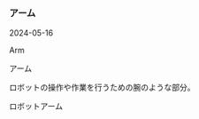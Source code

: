 <article id="アーム">

### アーム

<p class="st_update_header">2024-05-16</p>
<p class="st_name_header_en">Arm</p>
<p class="st_name_header_jp">アーム</p>
<div class="article_explanation">ロボットの操作や作業を行うための腕のような部分。</div>
<p class="st_name_header_synonyms">ロボットアーム</p>
</article>
